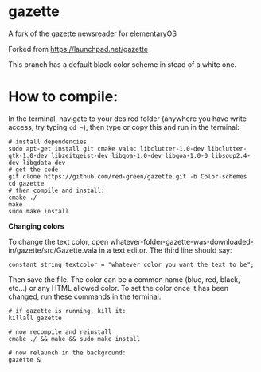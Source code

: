 gazette
=======

A fork of the gazette newsreader for elementaryOS

Forked from https://launchpad.net/gazette

This branch has a default black color scheme in stead of a white one.

How to compile:
===============

In the terminal, navigate to your desired folder (anywhere you have write access, try typing `cd ~`), then type or copy this and run in the terminal:

    # install dependencies  
    sudo apt-get install git cmake valac libclutter-1.0-dev libclutter-gtk-1.0-dev libzeitgeist-dev libgoa-1.0-dev libgoa-1.0-0 libsoup2.4-dev libgdata-dev
    # get the code
    git clone https://github.com/red-green/gazette.git -b Color-schemes
    cd gazette
    # then compile and install:
    cmake ./
    make
    sudo make install

**Changing colors**

To change the text color, open whatever-folder-gazette-was-downloaded-in/gazette/src/Gazette.vala in a text editor. The third line should say:

    constant string textcolor = "whatever color you want the text to be";
Then save the file.
The color can be a common name (blue, red, black, etc...) or any HTML allowed color. To set the color once it has been changed, run these commands in the terminal:

    # if gazette is running, kill it:
    killall gazette

    # now recompile and reinstall
    cmake ./ && make && sudo make install

    # now relaunch in the background:
    gazette &
